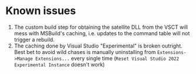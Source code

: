 # Known issues 

1. The custom build step for obtaining the satellite DLL from the VSCT will mess with MSBuild's caching, i.e. updates to the command table will not trigger a rebuild.
2. The caching done by Visual Studio "Experimental" is broken outright. Best bet to avoid wild chases is manually uninstalling from `Extensions->Manage Extensions...` every single time (`Reset Visual Studio 2022 Experimental Instance` doesn't work) 